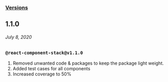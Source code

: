 ### [Versions](https://www.npmjs.com/package/react-component-stack?activeTab=versions)

## 1.1.0
###### *July 8, 2020*


### `@react-component-stack@v1.1.0`

1. Removed unwanted code & packages to keep the package light weight. 
2. Added test cases for all components 
3. Increased coverage to 50%
